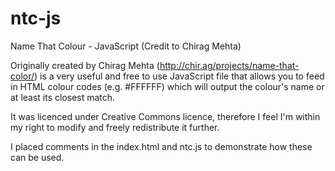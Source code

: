 # ntc-js
Name That Colour - JavaScript (Credit to Chirag Mehta)

Originally created by Chirag Mehta (http://chir.ag/projects/name-that-color/) is a very useful and free to use JavaScript file that allows you to feed in HTML colour codes (e.g. #FFFFFF) which will output the colour's name or at least its closest match. 

It was licenced under Creative Commons licence, therefore I feel I'm within my right to modify and freely redistribute it further. 

I placed comments in the index.html and ntc.js to demonstrate how these can be used. 
